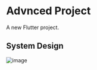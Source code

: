 # Advnced Project

A new Flutter project.

## System Design
![image](https://github.com/user-attachments/assets/c2ae6fe1-3a7e-4ea5-90f5-11db97f3efd8)
